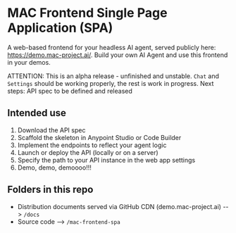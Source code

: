 # MAC Frontend Single Page Application (SPA)

A web-based frontend for your headless AI agent, served publicly here: https://demo.mac-project.ai/. Build your own AI Agent and use this frontend in your demos.

ATTENTION: This is an alpha release - unfinished and unstable. `Chat` and `Settings` should be working properly, the rest is work in progress.
Next steps: API spec to be defined and released

## Intended use
1) Download the API spec
2) Scaffold the skeleton in Anypoint Studio or Code Builder
3) Implement the endpoints to reflect your agent logic
4) Launch or deploy the API (locally or on a server)
5) Specify the path to your API instance in the web app settings
6) Demo, demo, demoooo!!!

## Folders in this repo
- Distribution documents served via GitHub CDN (demo.mac-project.ai) --> `/docs`
- Source code --> `/mac-frontend-spa`